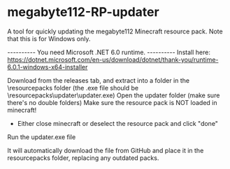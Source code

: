 # megabyte112-RP-updater
A tool for quickly updating the megabyte112 Minecraft resource pack.
Note that this is for Windows only.


---------- You need Microsoft .NET 6.0 runtime. ----------
Install here:
https://dotnet.microsoft.com/en-us/download/dotnet/thank-you/runtime-6.0.1-windows-x64-installer


Download from the releases tab, and extract into a folder in the \resourcepacks folder (the .exe file should be  \resourcepacks\updater\updater.exe)
Open the updater folder (make sure there's no double folders)
Make sure the resource pack is NOT loaded in minecraft!
- Either close minecraft or deselect the resource pack and click "done"

Run the updater.exe file

It will automatically download the file from GitHub and place it in the resourcepacks folder, replacing any outdated packs.
